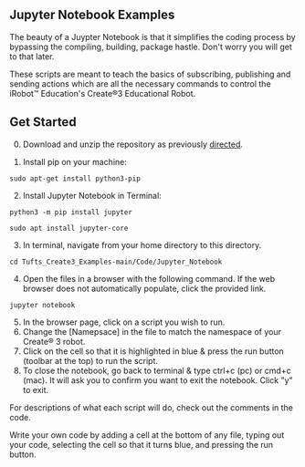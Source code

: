 ## Jupyter Notebook Examples

The beauty of a Juypter Notebook is that it simplifies the coding process by bypassing the compiling, building, package hastle. Don't worry you will get to that later.

These scripts are meant to teach the basics of subscribing, publishing and sending actions which are all the necessary commands to control the iRobot™ Education's Create®3 Educational Robot.

## Get Started
0. Download and unzip the repository as previously [directed](https://github.com/brianabouchard/Tufts_Create3_Examples/blob/main/README.md). 

1. Install pip on your machine:
```
sudo apt-get install python3-pip
```
2. Install Jupyter Notebook in Terminal:
```
python3 -m pip install jupyter
```
```
sudo apt install jupyter-core
```
3. In terminal, navigate from your home directory to this directory. 
```
cd Tufts_Create3_Examples-main/Code/Jupyter_Notebook
```
4. Open the files in a browser with the following command. If the web browser does not automatically populate, click the provided link. 
```
jupyter notebook
``` 
5. In the browser page, click on a script you wish to run. 
6. Change the [Namepsace] in the file to match the namespace of your Create® 3 robot.
7. Click on the cell so that it is highlighted in blue & press the run button (toolbar at the top) to run the script. 
8. To close the notebook, go back to terminal & type ctrl+c (pc) or cmd+c (mac). It will ask you to confirm you want to exit the notebook. Click "y" to exit.

For descriptions of what each script will do, check out the comments in the code. 

Write your own code by adding a cell at the bottom of any file, typing out your code, selecting the cell so that it turns blue, and pressing the run button.
